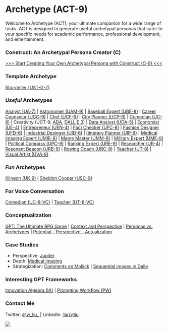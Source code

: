 # Archetype (ACT-9)

Welcome to Archetype (ACT), your ultimate companion for a wide range of tasks. ACT is designed to generate useful archetypal personas that cater to your specific needs for academic performance, professional development, and entertainment. 

### Construct: An Archetypal Persona Creator (C)

[>>> Start Creating Your Own Archetypal Persona with Construct (C-9) <<<](https://chat.openai.com/share/671be662-5964-4059-8f2a-1f98636f8211)

### Template Archetype

[Storyteller (UST-G-7)](https://chat.openai.com/share/bd67324f-fff9-4f89-8cb8-f4452e5bd175)

### *Useful* Archetypes

[Analyst (UA-7)](https://chat.openai.com/share/b6819c00-9bed-4798-aa9c-e23b79f14054) | [Astronomer (UAM-9)](https://chat.openai.com/share/73761e11-f397-4df6-ba64-453b558ba71a) | [Baseball Expert (UBE-8)](https://chat.openai.com/share/7e8e1d15-d174-4bf3-b403-140af3076664) | [Career Counselor (UCC-9)](https://chat.openai.com/share/37ed23bb-2b48-47f8-adf4-9d95a38fd58f) | [Chef (UCF-9)](https://chat.openai.com/share/059ce0ed-1f08-4868-8c90-364ca5da404a) | [City Planner (UCP-9)](https://chat.openai.com/share/1c8ec69a-3c9d-48f5-a85a-5ae5aeed09d4) | [Comedian (UC-8)](https://chat.openai.com/share/2b2a948a-0bda-4574-a902-656f7a624209) | Creativity (UCT-9; [ADA](https://chat.openai.com/share/22867073-b620-4afb-8856-d13cb9f771b5), [DALL·E 3](https://chat.openai.com/share/07e98081-1fc3-41b0-83e7-aa7cae68efcb)) | [Data Analyst (UDA-5)](https://chat.openai.com/share/ce7eadd9-b744-4077-b9ba-254699340825) | [Economist (UE-4)](https://chat.openai.com/share/cca42f39-0fc6-46e9-9301-aa31090fbff2) | [Entrepreneur (UEN-4)](https://chat.openai.com/share/ad11e07e-7261-4065-8cb4-29b0bf1e282f) | [Fact Checker (UFC-8)](https://chat.openai.com/share/a8a18cdf-74ca-49eb-be37-d28234abad0e) | [Fashion Designer (UFD-6)](https://chat.openai.com/share/56f37770-1c21-4150-a80e-36c3a21bf295) | [Industrial Desinger (UID-6)](https://chat.openai.com/share/59c6719d-22ee-4056-aafa-114aeddbc783) | [Itinerary Planner (UIP-9)](https://chat.openai.com/share/72bcee09-8c27-4134-b054-83a728bf030b) | [Medical Imaging Expert (UMIE-8)](https://chat.openai.com/share/02b50668-f44e-43d5-9f6e-7ee3b92c49ec) | [Meme Master (UMM-9)](https://chat.openai.com/share/a954938d-2703-4162-b696-a6969ea0b946) | [Military Expert (UME-9)](https://chat.openai.com/share/062a46ee-9e8f-4d12-9d2e-5d9d92940af6) | [Political Compass (UPC-9)](https://chat.openai.com/share/3c5e1714-c24f-4c4f-98ed-d5bab8a9c34e) | [Ranking Expert (URE-9)](https://chat.openai.com/share/d1601a29-76f4-4316-a736-20cab5f648aa) | [Researcher (UR-4)](https://chat.openai.com/share/88942916-beb0-4825-8885-444421e701e9) | [Resonant Beacon (URB-9)](https://chat.openai.com/share/96dcd872-5298-4c24-b80c-27de45938cd9) | [Rowing Coach (URC-8)](https://chat.openai.com/share/0c53891b-0c64-4f68-8198-b5e4cd750038) | [Teacher (UT-8)](https://chat.openai.com/share/c489c530-f757-4cfe-8463-924d26f1c871) | [Visual Artist (UVA-9)](https://chat.openai.com/share/e7246496-feaf-4521-9775-149fd5563052)

### *Fun* Archetypes

[Klingon (UK-9)](https://chat.openai.com/share/da31d90b-dfb8-4ad5-8b5d-803644efa614) | [Sheldon Cooper (USC-9)](https://chat.openai.com/share/2e702f9d-b1ad-48f6-8144-16a7465c8c37)

### For Voice Conversation

[Comedian (UC-8-VC)](https://chat.openai.com/share/e55f9b79-1a45-4210-bc05-76562d1c0671) | [Teacher (UT-8-VC)](https://chat.openai.com/share/8b94aa0e-56f3-4fbf-a171-2733f9be3dbb)

### Conceptualization

[GPT: The Ultimate RPG Game](https://x.com/w_liu_/status/1663385882152554499) | [Context and Perspective](https://x.com/w_liu_/status/1719571408811098144) | [Personas vs. Archetypes](https://x.com/w_liu_/status/1717873799457296480) | [Potential - Perspective - Actualization](https://x.com/w_liu_/status/1718135367617135025)

### Case Studies

- Perspective: [Jupiter](https://x.com/w_liu_/status/1719738578220273737)
- Depth: [Medical imaging](https://x.com/w_liu_/status/1709926206521708959)
- Strategization: [Comments on Mollick](https://x.com/w_liu_/status/1708672278618374242) | [Sequential images in Dalle](https://x.com/w_liu_/status/1721342781204099240)

### Interesting GPT Frameworks

[Innovation Algebra (IA)](https://innovationalgebra.com/) | [Prompting Workflow (PW)](https://github.com/dgcruzing/Prompting-Workflow)

### Contact Me

Twitter: [@w_liu_](https://twitter.com/w_liu_) | LinkedIn: [1arry1iu](https://www.linkedin.com/in/1arry1iu/)

![](https://github.com/1arry1iu/everything/blob/main/ET_Avatar.png)
